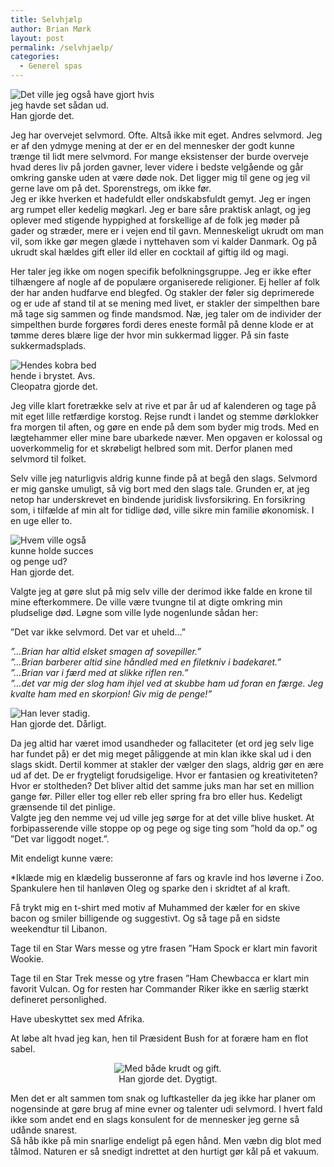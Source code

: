 ```yaml
---
title: Selvhjælp
author: Brian Mørk
layout: post
permalink: /selvhjaelp/
categories:
  - Generel spas
---
```

<div class="bitImage bitRight" style="width: 235px">
  <img src="http://www.abekat.net/wp-content/images/vangogh.jpg" alt="Det ville jeg også have gjort hvis jeg havde set sådan ud." /><br /> Han gjorde det.
</div>

Jeg har overvejet selvmord. Ofte. Altså ikke mit eget. Andres selvmord. Jeg er af den ydmyge mening at der er en del mennesker der godt kunne trænge til lidt mere selvmord. For mange eksistenser der burde overveje hvad deres liv på jorden gavner, lever videre i bedste velgående og går omkring ganske uden at være døde nok. Det ligger mig til gene og jeg vil gerne lave om på det. Sporenstregs, om ikke før.  
Jeg er ikke hverken et hadefuldt eller ondskabsfuldt gemyt. Jeg er ingen arg rumpet eller kedelig møgkarl. Jeg er bare såre praktisk anlagt, og jeg oplever med stigende hyppighed at forskellige af de folk jeg møder på gader og stræder, mere er i vejen end til gavn. Menneskeligt ukrudt om man vil, som ikke gør megen glæde i nyttehaven som vi kalder Danmark. Og på ukrudt skal hældes gift eller ild eller en cocktail af giftig ild og magi.

Her taler jeg ikke om nogen specifik befolkningsgruppe. Jeg er ikke efter tilhængere af nogle af de populære organiserede religioner. Ej heller af folk der har anden hudfarve end blegfed. Og stakler der føler sig deprimerede og er ude af stand til at se mening med livet, er stakler der simpelthen bare må tage sig sammen og finde mandsmod. Næ, jeg taler om de individer der simpelthen burde forgøres fordi deres eneste formål på denne klode er at tømme deres blære lige der hvor min sukkermad ligger. På sin faste sukkermadsplads.

<div class="bitImage bitLeft" style="width: 168px">
  <img src="http://www.abekat.net/wp-content/images/cleopatra.jpg" alt="Hendes kobra bed hende i brystet. Avs." /><br /> Cleopatra gjorde det.
</div>

Jeg ville klart foretrække selv at rive et par år ud af kalenderen og tage på mit eget lille retfærdige korstog. Rejse rundt i landet og stemme dørklokker fra morgen til aften, og gøre en ende på dem som byder mig trods. Med en lægtehammer eller mine bare ubarkede næver. Men opgaven er kolossal og uoverkommelig for et skrøbeligt helbred som mit. Derfor planen med selvmord til folket.

Selv ville jeg naturligvis aldrig kunne finde på at begå den slags. Selvmord er mig ganske umuligt, så vig bort med den slags tale. Grunden er, at jeg netop har underskrevet en bindende juridisk livsforsikring. En forsikring som, i tilfælde af min alt for tidlige død, ville sikre min familie økonomisk. I en uge eller to.

<div class="bitImage bitRight" style="width: 143px">
  <img src="http://www.abekat.net/wp-content/images/cobain.jpg" alt="Hvem ville også kunne holde succes og penge ud?" /><br /> Han gjorde det.
</div>

Valgte jeg at gøre slut på mig selv ville der derimod ikke falde en krone til mine efterkommere. De ville være tvungne til at digte omkring min pludselige død. Løgne som ville lyde nogenlunde sådan her:

”Det var ikke selvmord. Det var et uheld…”

*”…Brian har altid elsket smagen af sovepiller.”  
”…Brian barberer altid sine håndled med en filetkniv i badekaret.”  
”…Brian var i færd med at slikke riflen ren.”  
”…det var mig der slog ham ihjel ved at skubbe ham ud foran en færge. Jeg kvalte ham med en skorpion! Giv mig de penge!”*

<div class="bitImage bitLeft" style="width: 200px">
  <img src="http://www.abekat.net/wp-content/images/ice.jpg" alt="Han lever stadig." /><br /> Han gjorde det. Dårligt.
</div>

Da jeg altid har været imod usandheder og fallaciteter (et ord jeg selv lige har fundet på) er det mig meget påliggende at min klan ikke skal ud i den slags skidt. Dertil kommer at stakler der vælger den slags, aldrig gør en ære ud af det. De er frygteligt forudsigelige. Hvor er fantasien og kreativiteten? Hvor er stoltheden? Det bliver altid det samme juks man har set en million gange før. Piller eller tog eller reb eller spring fra bro eller hus. Kedeligt grænsende til det pinlige.  
Valgte jeg den nemme vej ud ville jeg sørge for at det ville blive husket. At forbipasserende ville stoppe op og pege og sige ting som ”hold da op.” og ”Det var liggodt noget.”.

Mit endeligt kunne være:

*Iklæde mig en klædelig busseronne af fars og kravle ind hos løverne i Zoo. Spankulere hen til hanløven Oleg og sparke den i skridtet af al kraft.</p> 
Få trykt mig en t-shirt med motiv af Muhammed der kæler for en skive bacon og smiler billigende og suggestivt. Og så tage på en sidste weekendtur til Libanon.

Tage til en Star Wars messe og ytre frasen ”Ham Spock er klart min favorit Wookie.

Tage til en Star Trek messe og ytre frasen ”Ham Chewbacca er klart min favorit Vulcan. Og for resten har Commander Riker ikke en særlig stærkt defineret personlighed.

Have ubeskyttet sex med Afrika.

At løbe alt hvad jeg kan, hen til Præsident Bush for at forære ham en flot sabel.</em>

<center>
  </p> <div class="bitImage bitCenter" style="width: 308px">
    <img src="http://www.abekat.net/wp-content/images/hitler2.jpg" alt="Med både krudt og gift." /><br /> Han gjorde det. Dygtigt.
  </div>
  
  <p>
    </center>
  </p>
  
  <p>
    Men det er alt sammen tom snak og luftkasteller da jeg ikke har planer om nogensinde at gøre brug af mine evner og talenter udi selvmord. I hvert fald ikke som andet end en slags konsulent for de mennesker jeg gerne så udånde snarest.<br /> Så håb ikke på min snarlige endeligt på egen hånd. Men væbn dig blot med tålmod. Naturen er så snedigt indrettet at den hurtigt gør kål på et vakuum.
  </p>
